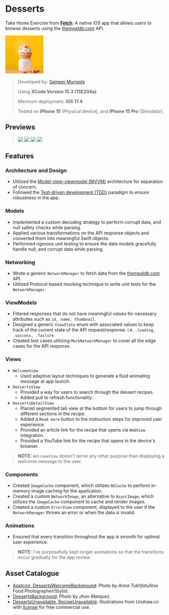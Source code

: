 # Desserts

Take Home Exercise from **[Fetch](https://fetch.com/)**: A native iOS app that allows users to browse desserts using the [themealdb.com](https://themealdb.com/api.php) API.

<img src="https://github.com/hauntarl/hauntarl/blob/master/desserts/DessertsAppIcon.png">

> Developed by: [Sameer Mungole](https://www.linkedin.com/in/sameer-mungole/)
> 
> Using **XCode Version 15.3 (15E204a)**
> 
> Minimum deployment: **iOS 17.4**
> 
> Tested on **iPhone 15** (Physical device), and **iPhone 15 Pro** (Simulator).

## Previews

> <img src="https://github.com/hauntarl/hauntarl/blob/master/desserts/DessertsView.gif" width="200"> <img src="https://github.com/hauntarl/hauntarl/blob/master/desserts/DessertDetailView.gif" width="200">
> <img src="https://github.com/hauntarl/hauntarl/blob/master/desserts/DessertsError.gif" width="200"> <img src="https://github.com/hauntarl/hauntarl/blob/master/desserts/DessertDetailError.gif" width="200">

## Features

### Architecture and Design

- Utilized the [Model-view-viewmodel (MVVM)](https://en.wikipedia.org/wiki/Model%E2%80%93view%E2%80%93viewmodel) architecture for separation of concern.
- Followed the [Test-driven development (TDD)](https://en.wikipedia.org/wiki/Test-driven_development) paradigm to ensure robustness in the app.

### Models

- Implemented a custom decoding strategy to perform corrupt data, and null safety checks while parsing.
- Applied various transformations on the API response objects and converted them into meaningful Swift objects.
- Performed rigorous unit testing to ensure the data models gracefully handle null, and corrupt data while parsing.

### Networking

- Wrote a generic `NetworkManager` to fetch data from the [themealdb.com](https://themealdb.com/api.php) API.
- Utilized Protocol-based mocking technique to write unit tests for the `NetworkManager`.

### ViewModels

- Filtered responses that do not have meaningful values for necessary attributes such as `id, name, thumbnail`.
- Designed a generic `ViewState` enum with associated values to keep track of the current state of the API request/response. i.e. `.loading, .success, .failure`.
- Created test cases utilizing `MockNetworkManager` to cover all the edge cases for the API response.

### Views

- `WelcomeView`
    - Used adaptive layout techniques to generate a fluid animating message at app launch.
- `DessertsView`
    - Provided a way for users to search through the dessert recipes.
    - Added pull to refresh functionality.
- `DessertsDetailView`
    - Placed segmented tab view at the bottom for users to jump through different sections in the recipe.
    - Added a `Read more` button to the instruction steps for improved user experience.
    - Provided an article link for the recipe that opens via `WebView` integration.
    - Provided a YouTube link for the recipe that opens in the device's browser.
 
> **NOTE:** `WelcomeView` doesn't serve any other purpose than displaying a welcome message to the user.
 
### Components

- Created `ImageCache` component, which utilizes `NSCache` to perform in-memory image caching for the application.
- Created a custom `NetworkImage`, an alternative to `AsyncImage`, which utilizes the `ImageCache` component to cache and render images.
- Created a custom `ErrorView` component, displayed to the user if the `NetworkManager` throws an error or when the data is invalid.
 
### Animations

- Ensured that every transition throughout the app is smooth for optimal user experience.

> **NOTE:** I've purposefully kept longer animations so that the transitions occur gradually for the app review.

## Asset Catalogue

- [AppIcon, DessertsWelcomeBackground](https://www.pexels.com/photo/close-up-photo-of-dessert-on-top-of-the-jar-2638026/): Photo by *Anna Tukhfatullina* Food Photographer/Stylist.
- [DessertsBackground](https://www.pexels.com/photo/close-up-photo-of-stacked-chocolate-brownies-2373520/): Photo by *Jhon Marquez*.
- [DessertsUnavailable, RecipeUnavailable](https://undraw.co/illustrations): Illustrations from *Undraw.co* with [license](https://undraw.co/license) for free commercial use.


